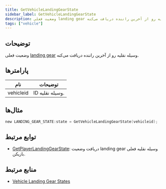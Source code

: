 ```yaml
---
title: GetVehicleLandingGearState
sidebar_label: GetVehicleLandingGearState
description: وضعیت فعلی landing gear وسیله نقلیه رو از آخرین راننده دریافت می‌کنه.
tags: ["vehicle"]
---
```


<VersionWarn version='omp v1.1.0.2612' />

## توضیحات

وضعیت فعلی [landing gear](../resources/landinggearstate) وسیله نقلیه رو از آخرین راننده دریافت می‌کنه.

## پارامترها

| نام      | توضیحات            |
|-----------|------------------------|
| vehicleid | ID وسیله نقلیه. |

## مثال‌ها

```c
new LANDING_GEAR_STATE:state = GetVehicleLandingGearState(vehicleid);
```

## توابع مرتبط

- [GetPlayerLandingGearState](GetPlayerLandingGearState): دریافت وضعیت landing gear وسیله نقلیه فعلی بازیکن.

## منابع مرتبط

- [Vehicle Landing Gear States](../resources/landinggearstate)